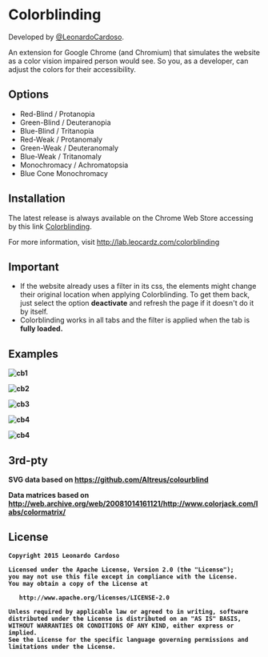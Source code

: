 Colorblinding
==========

Developed by <a href='https://github.com/LeonardoCardoso' target='_blank'>@LeonardoCardoso</a>. 

An extension for Google Chrome (and Chromium) that simulates the website as a color vision impaired person would see. 
So you, as a developer, can adjust the colors for their accessibility.


Options
-------

<ul>
<li> Red-Blind / Protanopia </li>

<li> Green-Blind / Deuteranopia </li>

<li> Blue-Blind / Tritanopia </li>

<li> Red-Weak / Protanomaly </li>

<li> Green-Weak / Deuteranomaly </li>

<li> Blue-Weak / Tritanomaly </li>

<li> Monochromacy / Achromatopsia </li>

<li> Blue Cone Monochromacy </li>
</ul>


Installation
------------

The latest release is always available on the Chrome Web Store  accessing by this link <a href="https://chrome.google.com/webstore/detail/colorblinding/dgbgleaofjainknadoffbjkclicbbgaa">Colorblinding</a>.

For more information, visit http://lab.leocardz.com/colorblinding


Important
------------

- If the website already uses a filter in its css, the elements might change their original location when applying Colorblinding. To get them back, just select the option <b>deactivate</b> and refresh the page if it doesn't do it by itself.
- Colorblinding works in all tabs and the filter is applied when the tab is <b>fully loaded<b>.

Examples
------------

![cb1](https://dl.dropboxusercontent.com/s/czsbyjgu5q7km7z/cb1.png)

![cb2](https://dl.dropboxusercontent.com/s/jo6jpx1q8f8b2lf/cb2.png)

![cb3](https://dl.dropboxusercontent.com/s/97ahi1lg7uznqr4/cb3.png)

![cb4](https://dl.dropboxusercontent.com/s/54o1qvvyfpubq9z/cb4.png)

![cb4](https://dl.dropboxusercontent.com/s/04s7hn40zh118bb/cb5.png)



3rd-pty
------------

SVG data based on https://github.com/Altreus/colourblind

Data matrices based on http://web.archive.org/web/20081014161121/http://www.colorjack.com/labs/colormatrix/


## License

    Copyright 2015 Leonardo Cardoso

    Licensed under the Apache License, Version 2.0 (the "License");
    you may not use this file except in compliance with the License.
    You may obtain a copy of the License at

       http://www.apache.org/licenses/LICENSE-2.0

    Unless required by applicable law or agreed to in writing, software
    distributed under the License is distributed on an "AS IS" BASIS,
    WITHOUT WARRANTIES OR CONDITIONS OF ANY KIND, either express or implied.
    See the License for the specific language governing permissions and
    limitations under the License.
